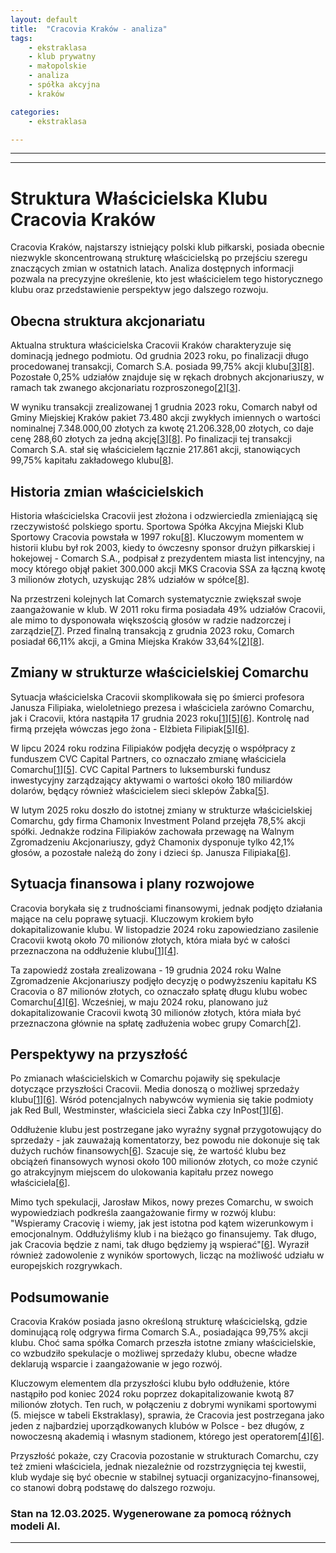 ```yaml
---
layout: default
title:  "Cracovia Kraków - analiza"
tags: 
    - ekstraklasa
    - klub prywatny
    - małopolskie
    - analiza
    - spółka akcyjna
    - kraków

categories:
    - ekstraklasa

---
```


[1]: https://transfery.info/aktualnosci/oficjalnie-cracovia-z-komunikatem/229307  
[2]: https://transfery.info/aktualnosci/oficjalnie-cracovia-zostanie-dokapitalizowana-kwota-30-milionow-zlotych/212879  
[3]: https://businessinsider.com.pl/wiadomosci/mks-cracovia-niemal-w-calosci-w-rekach-comarchu-ponad-21-mln-zl-za-akcje/f4nhkfx  
[4]: https://www.flashscore.pl/wiadomosci/pi-ka-nozna-pko-bp-ekstraklasa-cracovia-wykona-a-kluczowy-krok-w-kierunku-sprzedazy-nowemu-w-ascicielowi/t4aecvjm/  
[5]: https://www.radiokrakow.pl/audycje/wlasciciel-zabki-przejmie-comarch/  
[6]: https://kk24.info/cracovia-na-progu-zmian-oddluzenie-i-sprzedaz-klubu/  
[7]: http://www.90minut.pl/news/151/news1511239-Comarch-chce-dokapitalizowac-Cracovie.html  
[8]: https://inwestycje.pl/gielda/comarch-nabyl-pakiet-akcji-mks-cracovia-za-2121-mln-zl-zwieksza-zaangazowanie-do-9975/  
[9]: https://www.pb.pl/porzadki-w-cracovii-przed-sprzedaza-1231234  
[10]: https://businessinsider.com.pl/wiadomosci/co-z-cracovia-po-sprzedazy-comarchu-mamy-komentarz/5bz6bqs  
[11]: https://cracovia-hokej.pl/klub/struktura/  
[12]: https://www.wikipasy.pl/KS_Cracovia_SA  
[13]: https://www.parkiet.com/technologie/art39464661-comarch-potwierdza-mamy-zgode-na-zakup-cracovii  
[14]: https://krakow.eska.pl/jaka-przyszlosc-czeka-cracovie-wszystko-wskazuje-na-to-ze-klub-zmieni-wlasciciela-aa-V9XP-g9iF-doUV.html  
[15]: https://cracovia.krakow.pl/t/24516-jakie-ma-plany-nowy-wlasciciel-cracovii-firma-cvc-capital-partners  
[16]: https://cracovia.pl/klub/struktura/  
[17]: https://businessinsider.com.pl/biznes/krakow-sprzeda-akcje-cracovii-comarch-zwiekszy-swoj-udzial-w-sportowym-klubie/hvv36zh  
[18]: https://lovekrakow.pl/aktualnosci/wlasciciel-zabki-przejmie-comarch-co-z-cracovia_57429.html  
[19]: https://gazetakrakowska.pl/prezes-cracovii-o-zmianach-w-strukturze-wlasnosciowej-klubu-mateusz-drozdz-klub-podejmuje-dzialania-ktore-maja-pomoc-mu-sie/ar/c2-18969295  
[20]: https://lovekrakow.pl/aktualnosci/cracovia-na-sprzedaz-ostatni-domowy-mecz-z-comarchem-jako-wlascicielem_59280.html  

---
---

# Struktura Właścicielska Klubu Cracovia Kraków

Cracovia Kraków, najstarszy istniejący polski klub piłkarski, posiada obecnie niezwykle skoncentrowaną strukturę właścicielską po przejściu szeregu znaczących zmian w ostatnich latach. Analiza dostępnych informacji pozwala na precyzyjne określenie, kto jest właścicielem tego historycznego klubu oraz przedstawienie perspektyw jego dalszego rozwoju.

## Obecna struktura akcjonariatu

Aktualna struktura właścicielska Cracovii Kraków charakteryzuje się dominacją jednego podmiotu. Od grudnia 2023 roku, po finalizacji długo procedowanej transakcji, Comarch S.A. posiada 99,75% akcji klubu\[[3]\]\[[8]\]. Pozostałe 0,25% udziałów znajduje się w rękach drobnych akcjonariuszy, w ramach tak zwanego akcjonariatu rozproszonego\[[2]\]\[[3]\].

W wyniku transakcji zrealizowanej 1 grudnia 2023 roku, Comarch nabył od Gminy Miejskiej Kraków pakiet 73.480 akcji zwykłych imiennych o wartości nominalnej 7.348.000,00 złotych za kwotę 21.206.328,00 złotych, co daje cenę 288,60 złotych za jedną akcję\[[3]\]\[[8]\]. Po finalizacji tej transakcji Comarch S.A. stał się właścicielem łącznie 217.861 akcji, stanowiących 99,75% kapitału zakładowego klubu\[[8]\].

## Historia zmian właścicielskich

Historia właścicielska Cracovii jest złożona i odzwierciedla zmieniającą się rzeczywistość polskiego sportu. Sportowa Spółka Akcyjna Miejski Klub Sportowy Cracovia powstała w 1997 roku\[[8]\]. Kluczowym momentem w historii klubu był rok 2003, kiedy to ówczesny sponsor drużyn piłkarskiej i hokejowej - Comarch S.A., podpisał z prezydentem miasta list intencyjny, na mocy którego objął pakiet 300.000 akcji MKS Cracovia SSA za łączną kwotę 3 milionów złotych, uzyskując 28% udziałów w spółce\[[8]\].

Na przestrzeni kolejnych lat Comarch systematycznie zwiększał swoje zaangażowanie w klub. W 2011 roku firma posiadała 49% udziałów Cracovii, ale mimo to dysponowała większością głosów w radzie nadzorczej i zarządzie\[[7]\]. Przed finalną transakcją z grudnia 2023 roku, Comarch posiadał 66,11% akcji, a Gmina Miejska Kraków 33,64%\[[2]\]\[[8]\].

## Zmiany w strukturze właścicielskiej Comarchu

Sytuacja właścicielska Cracovii skomplikowała się po śmierci profesora Janusza Filipiaka, wieloletniego prezesa i właściciela zarówno Comarchu, jak i Cracovii, która nastąpiła 17 grudnia 2023 roku\[[1]\]\[[5]\]\[[6]\]. Kontrolę nad firmą przejęła wówczas jego żona - Elżbieta Filipiak\[[5]\]\[[6]\].

W lipcu 2024 roku rodzina Filipiaków podjęła decyzję o współpracy z funduszem CVC Capital Partners, co oznaczało zmianę właściciela Comarchu\[[1]\]\[[5]\]. CVC Capital Partners to luksemburski fundusz inwestycyjny zarządzający aktywami o wartości około 180 miliardów dolarów, będący również właścicielem sieci sklepów Żabka\[[5]\].

W lutym 2025 roku doszło do istotnej zmiany w strukturze właścicielskiej Comarchu, gdy firma Chamonix Investment Poland przejęła 78,5% akcji spółki. Jednakże rodzina Filipiaków zachowała przewagę na Walnym Zgromadzeniu Akcjonariuszy, gdyż Chamonix dysponuje tylko 42,1% głosów, a pozostałe należą do żony i dzieci śp. Janusza Filipiaka\[[6]\].

## Sytuacja finansowa i plany rozwojowe

Cracovia borykała się z trudnościami finansowymi, jednak podjęto działania mające na celu poprawę sytuacji. Kluczowym krokiem było dokapitalizowanie klubu. W listopadzie 2024 roku zapowiedziano zasilenie Cracovii kwotą około 70 milionów złotych, która miała być w całości przeznaczona na oddłużenie klubu\[[1]\]\[[4]\].

Ta zapowiedź została zrealizowana - 19 grudnia 2024 roku Walne Zgromadzenie Akcjonariuszy podjęło decyzję o podwyższeniu kapitału KS Cracovia o 87 milionów złotych, co oznaczało spłatę długu klubu wobec Comarchu\[[4]\]\[[6]\]. Wcześniej, w maju 2024 roku, planowano już dokapitalizowanie Cracovii kwotą 30 milionów złotych, która miała być przeznaczona głównie na spłatę zadłużenia wobec grupy Comarch\[[2]\].

## Perspektywy na przyszłość

Po zmianach właścicielskich w Comarchu pojawiły się spekulacje dotyczące przyszłości Cracovii. Media donoszą o możliwej sprzedaży klubu\[[1]\]\[[6]\]. Wśród potencjalnych nabywców wymienia się takie podmioty jak Red Bull, Westminster, właściciela sieci Żabka czy InPost\[[1]\]\[[6]\].

Oddłużenie klubu jest postrzegane jako wyraźny sygnał przygotowujący do sprzedaży - jak zauważają komentatorzy, bez powodu nie dokonuje się tak dużych ruchów finansowych\[[6]\]. Szacuje się, że wartość klubu bez obciążeń finansowych wynosi około 100 milionów złotych, co może czynić go atrakcyjnym miejscem do ulokowania kapitału przez nowego właściciela\[[6]\].

Mimo tych spekulacji, Jarosław Mikos, nowy prezes Comarchu, w swoich wypowiedziach podkreśla zaangażowanie firmy w rozwój klubu: "Wspieramy Cracovię i wiemy, jak jest istotna pod kątem wizerunkowym i emocjonalnym. Oddłużyliśmy klub i na bieżąco go finansujemy. Tak długo, jak Cracovia będzie z nami, tak długo będziemy ją wspierać"\[[6]\]. Wyraził również zadowolenie z wyników sportowych, licząc na możliwość udziału w europejskich rozgrywkach.

## Podsumowanie

Cracovia Kraków posiada jasno określoną strukturę właścicielską, gdzie dominującą rolę odgrywa firma Comarch S.A., posiadająca 99,75% akcji klubu. Choć sama spółka Comarch przeszła istotne zmiany właścicielskie, co wzbudziło spekulacje o możliwej sprzedaży klubu, obecne władze deklarują wsparcie i zaangażowanie w jego rozwój.

Kluczowym elementem dla przyszłości klubu było oddłużenie, które nastąpiło pod koniec 2024 roku poprzez dokapitalizowanie kwotą 87 milionów złotych. Ten ruch, w połączeniu z dobrymi wynikami sportowymi (5. miejsce w tabeli Ekstraklasy), sprawia, że Cracovia jest postrzegana jako jeden z najbardziej uporządkowanych klubów w Polsce - bez długów, z nowoczesną akademią i własnym stadionem, którego jest operatorem\[[4]\]\[[6]\].

Przyszłość pokaże, czy Cracovia pozostanie w strukturach Comarchu, czy też zmieni właściciela, jednak niezależnie od rozstrzygnięcia tej kwestii, klub wydaje się być obecnie w stabilnej sytuacji organizacyjno-finansowej, co stanowi dobrą podstawę do dalszego rozwoju. 



### Stan na 12.03.2025. Wygenerowane za pomocą różnych modeli AI.
---